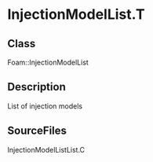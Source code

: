 # InjectionModelList.T 
## Class
Foam::InjectionModelList

## Description
List of injection models

## SourceFiles
InjectionModelListList.C

